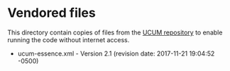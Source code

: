 # Vendored files

This directory contain copies of files from the [UCUM repository](https://github.com/ucum-org/ucum) to enable running the code without internet access.

* ucum-essence.xml - Version 2.1 (revision date: 2017-11-21 19:04:52 -0500)
